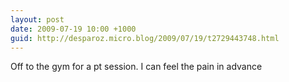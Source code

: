 ```yaml
---
layout: post
date: 2009-07-19 10:00 +1000
guid: http://desparoz.micro.blog/2009/07/19/t2729443748.html
---
```

Off to the gym for a pt session. I can feel the pain in advance
